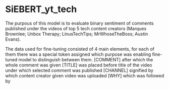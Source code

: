 # SiEBERT_yt_tech

The purpous of this model is to evaluate binary sentiment of comments published under the videos of top 5 tech content creators (Marques Brownlee; Unbox Therapy; LinusTechTips; 
MrWhoseTheBoss; Austin Evans). 

The data used for fine-tuning consisted of 4 main elements, for each of them there was a special token assigned which purpose was enabling fine-tuned model to distinguish between them.
[COMMENT] after which the whole comment was given
[TITLE] was placed before title of the video under which selected comment was published
[CHANNEL] signified by which content creator given video was uploaded
[WHY] which was followed by 
